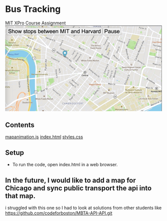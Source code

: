 # Bus Tracking
MIT XPro Course Assignment 
![](demo.png)

## Contents
[mapanimation.js](mapanimation.js)
[index.html](index.html)
[styles.css](styles.css)

## Setup
- To run the code, open index.html in a web browser.

## In the future, I would like to add a map for Chicago and sync public transport the api into that map.


i struggled with this one so I had to look at solutions from other students like https://github.com/codeforboston/MBTA-API-API.git
